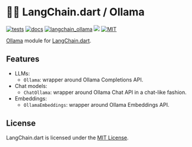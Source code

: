 # 🦜️🔗 LangChain.dart / Ollama

[![tests](https://img.shields.io/github/actions/workflow/status/davidmigloz/langchain_dart/test.yaml?logo=github&label=tests)](https://github.com/davidmigloz/langchain_dart/actions/workflows/test.yaml)
[![docs](https://img.shields.io/github/actions/workflow/status/davidmigloz/langchain_dart/pages%2Fpages-build-deployment?logo=github&label=docs)](https://github.com/davidmigloz/langchain_dart/actions/workflows/pages/pages-build-deployment)
[![langchain_ollama](https://img.shields.io/pub/v/langchain_ollama.svg)](https://pub.dev/packages/langchain_ollama)
[![](https://dcbadge.vercel.app/api/server/x4qbhqecVR?style=flat)](https://discord.gg/x4qbhqecVR)
[![MIT](https://img.shields.io/badge/license-MIT-purple.svg)](https://github.com/davidmigloz/langchain_dart/blob/main/LICENSE)

[Ollama](https://ollama.ai) module for [LangChain.dart](https://github.com/davidmigloz/langchain_dart).

## Features

- LLMs:
  * `Ollama`: wrapper around Ollama Completions API.
- Chat models:
  * `ChatOllama`: wrapper around Ollama Chat API in a chat-like fashion.
- Embeddings:
  * `OllamaEmbeddings`: wrapper around Ollama Embeddings API.

## License

LangChain.dart is licensed under the 
[MIT License](https://github.com/davidmigloz/langchain_dart/blob/main/LICENSE).
